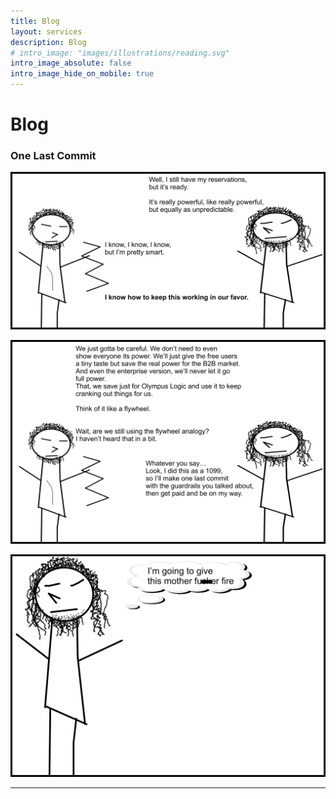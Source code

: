 ```yaml
---
title: Blog
layout: services
description: Blog
# intro_image: "images/illustrations/reading.svg"
intro_image_absolute: false
intro_image_hide_on_mobile: true
---
```


# Blog

### One Last Commit
<span class = 'blog'>


<img class = 'comic' src='/assets/cartoon/002/002-s1.jpg'> <br />

<img class = 'comic' src='/assets/cartoon/002/002-s2.jpg'> <br />

<img class = 'comic' src='/assets/cartoon/002/002-s3.jpg'> 
<hr>
